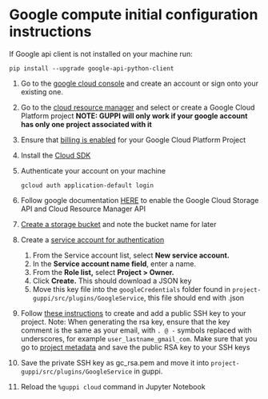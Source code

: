 
# Google compute initial configuration instructions

 If Google api client is not installed on your machine run:

    pip install --upgrade google-api-python-client
 
1.  Go to the [google cloud console](https://console.cloud.google.com/) and create an account or sign onto your existing one.

2.  Go to the [cloud resource manager](https://console.cloud.google.com/cloud-resource-manager) and select or create a Google Cloud Platform project 
**NOTE: GUPPI will only work if your google account has only one project associated with it**

3.  Ensure that [billing is enabled](https://cloud.google.com/billing/docs/how-to/modify-project) for your Google Cloud Platform Project

4.  Install the [Cloud SDK](https://cloud.google.com/sdk/)

5.  Authenticate your account on your machine
    
    ``gcloud auth application-default login``

6.  Follow google documentation [HERE](https://cloud.google.com/apis/docs/enable-disable-apis?hl=en&ref_topic=6262490&visit_id=636909616876722358-4171110160&rd=1) to enable the Google Cloud Storage API and Cloud Resource Manager API

7.  [Create a storage bucket](https://cloud.google.com/storage/docs/creating-buckets) and note the bucket name for later

8.  Create a [service account for authentication](https://console.cloud.google.com/projectselector/apis/credentials/serviceaccountkey?supportedpurview=project)
    1.  From the Service account list, select **New service account.**
    2.  In the **Service account name field**, enter a name.
    3.  From the **Role list,** select **Project > Owner.**
    4.  Click **Create.** This should download a JSON key
    5.  Move this key file into the ``googleCredentials`` folder found in ``project-guppi/src/plugins/GoogleService``, this file should end with .json

9.  Follow [these instructions](https://cloud.google.com/compute/docs/instances/adding-removing-ssh-keys#project-wide) to create and add a public SSH key to your project. 
Note: When generating the rsa key, ensure that the key comment is the same as your email, with ``. @ -`` symbols replaced with underscores, for example ``user_lastname_gmail_com``.
Make sure that you go to [project metadata](https://console.cloud.google.com/compute/metadata/sshKeys) and save the public RSA key to your SSH keys

10. Save the private SSH key as gc_rsa.pem and move it into ``project-guppi/src/plugins/GoogleService`` in guppi.

11.  Reload the ``%guppi cloud`` command in Jupyter Notebook
